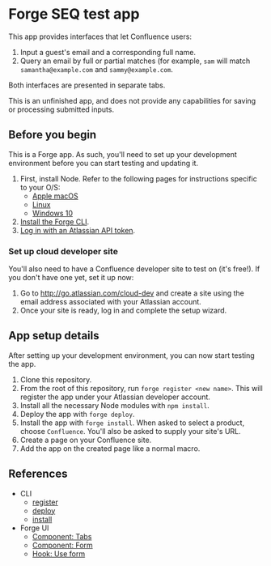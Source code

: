 # Forge SEQ test app

This app provides interfaces that let Confluence users:

1. Input a guest's email and a corresponding full name.
2. Query an email by full or partial matches (for example, `sam` will match `samantha@example.com` and `sammy@example.com`. 

Both interfaces are presented in separate tabs.

This is an unfinished app, and does not provide any capabilities for saving
or processing submitted inputs. 

## Before you begin

This is a Forge app. As such, you'll need to set up your development environment before
you can start testing and updating it.

1. First, install Node. Refer to the following pages for instructions specific to your O/S:
    - [Apple macOS](https://developer.atlassian.com/platform/forge/installing-forge-on-macos)
    - [Linux](https://developer.atlassian.com/platform/forge/installing-forge-on-linux)
    - [Windows 10](https://developer.atlassian.com/platform/forge/installing-forge-on-windows)
2. [Install the Forge CLI](https://developer.atlassian.com/platform/forge/getting-started/#install-the-forge-cli).
3. [Log in with an Atlassian API token](https://developer.atlassian.com/platform/forge/getting-started/#log-in-with-an-atlassian-api-token).

### Set up cloud developer site

You'll also need to have a Confluence developer site to test on (it's free!).
If you don't have one yet, set it up now:

1. Go to http://go.atlassian.com/cloud-dev and create a site using the email address associated with your Atlassian account.
2. Once your site is ready, log in and complete the setup wizard.


## App setup details

After setting up your development environment, you can now start testing the app.

1. Clone this repository.
2. From the root of this repository, run `forge register <new name>`. This will register the app under your Atlassian developer account.
3. Install all the necessary Node modules with `npm install`.
4. Deploy the app with `forge deploy`.
5. Install the app with `forge install`. When asked to select a product, choose `Confluence`. You'll also be asked to supply your site's URL.
6. Create a page on your Confluence site.
7. Add the app on the created page like a normal macro.


## References

- CLI
    - [register](https://developer.atlassian.com/platform/forge/cli-reference/register/)
    - [deploy](https://developer.atlassian.com/platform/forge/cli-reference/deploy/)
    - [install](https://developer.atlassian.com/platform/forge/cli-reference/install/)
- Forge UI
    - [Component: Tabs](https://developer.atlassian.com/platform/forge/ui-kit/components/tabs/)
    - [Component: Form](https://developer.atlassian.com/platform/forge/ui-kit/components/form/)
    - [Hook: Use form](https://developer.atlassian.com/platform/forge/ui-kit/hooks/use-form/)

